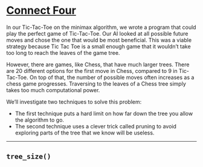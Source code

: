 # [Connect Four](https://www.codecademy.com/courses/machine-learning/lessons/advanced-minimax/exercises/tree-size)

In our Tic-Tac-Toe on the minimax algorithm, we wrote a program that could play the perfect game of Tic-Tac-Toe. 
Our AI looked at all possible future moves and chose the one that would be most beneficial. 
This was a viable strategy because Tic Tac Toe is a small enough game that it wouldn’t take too long to reach the leaves of the game tree.

However, there are games, like Chess, that have much larger trees. 
There are 20 different options for the first move in Chess, compared to 9 in Tic-Tac-Toe.
On top of that, the number of possible moves often increases as a chess game progresses. 
Traversing to the leaves of a Chess tree simply takes too much computational power.

We’ll investigate two techniques to solve this problem:
* The first technique puts a hard limit on how far down the tree you allow the algorithm to go.
* The second technique uses a clever trick called pruning to avoid exploring parts of the tree that we know will be useless.

---
## `tree_size()`
